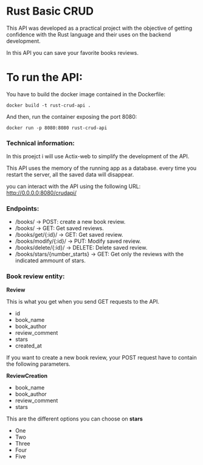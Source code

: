 # Rust Basic CRUD

This API was developed as a practical project with the objective of getting confidence with the Rust language and their uses on the backend development.

In this API you can save your favorite books reviews.

# To run the API:

You have to build the docker image contained in the Dockerfile:

```
docker build -t rust-crud-api .
```

And then, run the container exposing the port 8080:


```
docker run -p 8080:8080 rust-crud-api
```

### Technical information:

In this proejct i will use Actix-web to simplify the development of the API.

This API uses the memory of the running app as a database. every time you restart the server, all the saved data will disappear.

you can interact with the API using the following URL: http://0.0.0.0:8080/crudapi/

### Endpoints:

* /books/ -> POST: create a new book review.
* /books/ -> GET: Get saved reviews.
* /books/get/{:id}/ -> GET: Get saved review.
* /books/modify/{:id}/ -> PUT: Modify saved review.
* /books/delete/{:id}/ -> DELETE: Delete saved review.
* /books/stars/{number_starts} -> GET: Get only the reviews with the indicated ammount of stars.

### Book review entity:

**Review**

This is what you get when you send GET requests to the API.

* id
* book_name
* book_author
* review_comment
* stars
* created_at

If you want to create a new book review, your POST request have to contain the following parameters.

**ReviewCreation**

* book_name
* book_author
* review_comment
* stars

This are the different options you can choose on **stars**

* One
* Two
* Three
* Four
* Five
